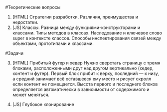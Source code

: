 #Теоретические вопросы

1. [HTML] Стратегии разработки. Различия, преимущества и недостатки.
2. [JS] Классы. Разница между функциями-конструкторами и классами. Типы методов в классах. Наследование и ключевое слово super в контексте классов. Способы инспектирования связей между объектами, прототипами и классами.


#Задачи

3. [HTML] Прибитый футер и хедер
  Нужно сверстать страницу с тремя блоками, расположенными друг над другом вертикально (хедер, контент и футер).
  Первый блок прибит к верху, последний — к низу, а средний занимает всё оставшееся ему место и рисует скролл если контент не помещается.
  Высота первого и последнего блоков определяется автоматически в зависимости от содержимого и может меняться.

4. [JS] Глубокое клонирование
